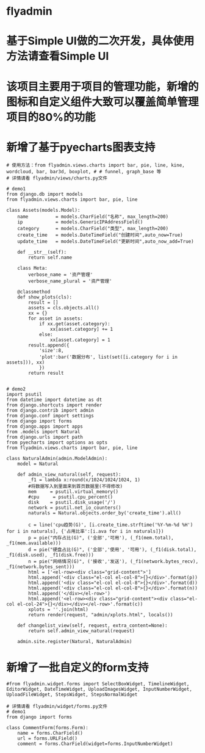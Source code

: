 # flyadmin

# 基于Simple UI做的二次开发，具体使用方法请查看Simple UI
# 该项目主要用于项目的管理功能，新增的图标和自定义组件大致可以覆盖简单管理项目的80%的功能

# 新增了基于pyecharts图表支持
    # 使用方法：from flyadmin.views.charts import bar, pie, line, kine, wordcloud, bar, bar3d, boxplot, # # funnel, graph_base 等
    # 详情请看 flyadmin/views/charts.py文件
    
    # demo1
    from django.db import models
    from flyadmin.views.charts import bar, pie, line

    class Assets(models.Model):
        name          = models.CharField("名称", max_length=200)
        ip            = models.GenericIPAddressField()
        category      = models.CharField("类型", max_length=200)
        create_time   = models.DateTimeField("创建时间",auto_now=True)  
        update_time   = models.DateTimeField("更新时间",auto_now_add=True) 

        def __str__(self):
            return self.name
            
        class Meta:
            verbose_name = '资产管理'
            verbose_name_plural = '资产管理'

        @classmethod
        def show_plots(cls):
            result = []
            assets = cls.objects.all()
            xx = {}
            for asset in assets:
                if xx.get(asset.category):
                    xx[asset.category] += 1 
                else:
                    xx[asset.category] = 1
            result.append({
                'size':8,
                'plot':bar('数据分布', list(set([i.category for i in assets])), xx)
                })
            return result


    # demo2
    import psutil
    from datetime import datetime as dt
    from django.shortcuts import render
    from django.contrib import admin
    from django.conf import settings
    from django import forms
    from django.apps import apps
    from .models import Natural
    from django.urls import path
    from pyecharts import options as opts
    from flyadmin.views.charts import bar, pie, line

    class NaturalAdmin(admin.ModelAdmin):
        model = Natural

        def admin_view_natural(self, request):
            _f1 = lambda x:round(x/1024/1024/1024, 1)
            #将数据写入到里面来到首页数据里(不得修改)
            mem     = psutil.virtual_memory()
            #cpu     = psutil.cpu_percent()
            disk    = psutil.disk_usage('/')
            network = psutil.net_io_counters()
            naturals = Natural.objects.order_by('create_time').all()
            
            c = line('cpu趋势(G)', [i.create_time.strftime('%Y-%m-%d %H') for i in naturals], {'占用比率':[i.ava for i in naturals]})
            p = pie("内存占比(G)", ('全部','可用'), (_f1(mem.total), _f1(mem.available)))
            d = pie("硬盘占比(G)", ('全部','使用', '可用'), (_f1(disk.total), _f1(disk.used), _f1(disk.free)))
            n = pie("网络情况(G)", ('接收','发送'), (_f1(network.bytes_recv), _f1(network.bytes_sent)))
            html = ['<el-row><div class="grid-content">']
            html.append('<div class="el-col el-col-8">{}</div>'.format(p))
            html.append('<div class="el-col el-col-8">{}</div>'.format(d))
            html.append('<div class="el-col el-col-8">{}</div>'.format(n))
            html.append('</div></el-row>')
            html.append('<el-row><div class="grid-content"><div class="el-col el-col-24">{}</div></div></el-row>'.format(c))
            xplots = ''.join(html)   
            return render(request, "admin/xplots.html", locals()) 
    
        def changelist_view(self, request, extra_content=None):
            return self.admin_view_natural(request)

        admin.site.register(Natural, NaturalAdmin)

        


# 新增了一批自定义的form支持
    #from flyadmin.widget.forms import SelectBoxWidget, TimelineWidget, EditorWidget, DateTimeWidget, UploadImagesWidget, InputNumberWidget, UploadFileWidget, StepsWidget, StepsNormalWidget
    
    # 详情请看 flyadmin/widget/forms.py文件
    # demo1
    from django import forms
 
    class CommentForm(forms.Form):
        name = forms.CharField()
        url = forms.URLField()
        comment = forms.CharField(widget=forms.InputNumberWidget)